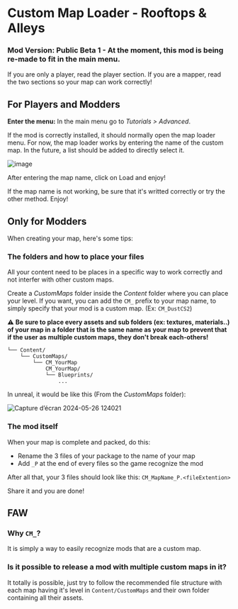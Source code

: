 
# Custom Map Loader - Rooftops & Alleys
### Mod Version: Public Beta 1 - At the moment, this mod is being re-made to fit in the main menu.

If you are only a player, read the player section. If you are a mapper, read the two sections so your map can work correctly!

## For Players and Modders
**Enter the menu:**
In the main menu go to *Tutorials > Advanced*.

If the mod is correctly installed, it should normally open the map loader menu. For now, the map loader works by entering the name of the custom map. In the future, a list should be added to directly select it.

![image](https://github.com/LoulouNoLegend/CustomMapLoader-RooftopsAndAlleys/assets/40952934/8d1561e5-7232-4de0-a9e0-859778b1b254)


After entering the map name, click on Load and enjoy!

If the map name is not working, be sure that it's writted correctly or try the other method. Enjoy!



## Only for Modders

When creating your map, here's some tips:
### The folders and how to place your files
All your content need to be places in a specific way to work correctly and not interfer with other custom maps.

Create a *CustomMaps* folder inside the *Content* folder where you can place your level.
If you want, you can add the `CM_` prefix to your map name, to simply specify that your mod is a custom map. (Ex: `CM_DustCS2`)

⚠️ **Be sure to place every assets and sub folders (ex: textures, materials..) of your map in a folder that is the same name as your map to prevent that if the user as multiple custom maps, they don't break each-others!**

```
└── Content/
    └── CustomMaps/
        └── CM_YourMap
            CM_YourMap/
            └── Blueprints/
                ...
```

In unreal, it would be like this (From the *CustomMaps* folder):

![Capture d’écran 2024-05-26 124021](https://github.com/LoulouNoLegend/CustomMapLoader-Rooftops-Alleys/assets/40952934/a9e01c1f-6762-49ef-8907-6ef5e931f324)



### The mod itself

When your map is complete and packed, do this:
- Rename the 3 files of your package to the name of your map
- Add `_P` at the end of every files so the game recognize the mod

After all that, your 3 files should look like this: `CM_MapName_P.<fileExtention>`

Share it and you are done!


## FAW

### Why `CM_`?
It is simply a way to easily recognize mods that are a custom map.

### Is it possible to release a mod with multiple custom maps in it?
It totally is possible, just try to follow the recommended file structure with each map having it's level in `Content/CustomMaps` and their own folder containing all their assets.
